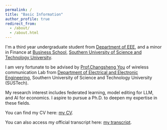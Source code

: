 ```yaml
---
permalink: /
title: "Basic Information"
author_profile: true
redirect_from: 
  - /about/
  - /about.html
---
```


I'm a third year undergraduate student from [Department of EEE](https://eee.sustech.edu.cn/), and a minor in Finance at [Business School](https://business.sustech.edu.cn/), [Southern University of Science and Technology University](https://www.sustech.edu.cn/). 

I am very fortunate to be advised by [Prof.Changsheng You](https://sites.google.com/view/changshengy/homepage) of wireless communication Lab from [Department of Electrical and Electronic Engineering](https://eee.sustech.edu.cn/), Southern University of Science and Technology University (SUSTech). 

My research interest includes federated learning, model editing for LLM, and AI for economics. I aspire to pursue a Ph.D. to deepen my expertise in these fields.

You can find my CV here: [my CV](../assets/CV_HuangZiying.pdf).

You can also access my official transcript here: [my transcript](../assets/transcript.pdf).


